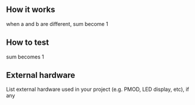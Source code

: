 <!---

This file is used to generate your project datasheet. Please fill in the information below and delete any unused
sections.

You can also include images in this folder and reference them in the markdown. Each image must be less than
512 kb in size, and the combined size of all images must be less than 1 MB.
-->

## How it works

when a and b are different, sum become 1

## How to test

sum becomes 1

## External hardware

List external hardware used in your project (e.g. PMOD, LED display, etc), if any
